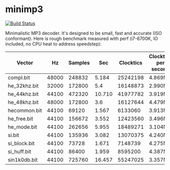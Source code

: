 minimp3
==========

[![Build Status](https://travis-ci.org/lieff/minimp3.svg)](https://travis-ci.org/lieff/minimp3)

Minimalistic MP3 decoder. It's designed to be small, fast and accurate (ISO conformant).
Here is rough benchmark measured with perf (i7-6700K, IO included, no CPU heat to address speedstep):


| Vector      | Hz    | Samples| Sec    | Clocktics | Clocktics per second | PSNR |
| ----------- | ----- | ------ | ------ | --------- | ------ | ------ |
|compl.bit    | 48000 | 248832 | 5.184  | 25242198  | 4.869M | 124.22 |
|he_32khz.bit | 32000 | 172800 | 5.4    | 16148873  | 2.990M | 139.67 |
|he_44khz.bit | 44100 | 472320 | 10.710 | 41977782  | 3.919M | 144.04 |
|he_48khz.bit | 48000 | 172800 | 3.6    | 16127644  | 4.479M | 139.67 |
|hecommon.bit | 44100 | 69120  | 1.567  | 6133060   | 3.913M | 133.93 |
|he_free.bit  | 44100 | 156672 | 3.552  | 12423560  | 3.496M | 137.48 |
|he_mode.bit  | 44100 | 262656 | 5.955  | 18489271  | 3.104M | 118.00 |
|si.bit       | 44100 | 135936 | 3.082  | 13070375  | 4.240M | 120.30 |
|si_block.bit | 44100 | 73728  | 1.671  | 7148739   | 4.275M | 125.18 |
|si_huff.bit  | 44100 | 86400  | 1.959  | 8595200   | 4.387M | 107.98 |
|sin1k0db.bit | 44100 | 725760 | 16.457 | 55247025  | 3.357M | 111.03 |
